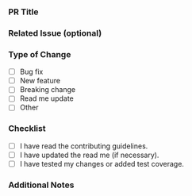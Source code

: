 ### PR Title

<!-- Please include a summary of the change and which issue is fixed. -->

### Related Issue (optional)

<!-- Link to the issue this PR addresses, if applicable. -->

### Type of Change

- [ ] Bug fix
- [ ] New feature
- [ ] Breaking change
- [ ] Read me update
- [ ] Other

### Checklist

- [ ] I have read the contributing guidelines.
- [ ] I have updated the read me (if necessary).
- [ ] I have tested my changes or added test coverage.

### Additional Notes

<!-- Any other comments or information you'd like to add. -->